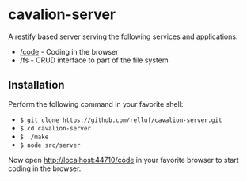 # cavalion-server

A [restify](http://restify.com/) based server serving the following services and applications:

* [/code](https://github.com/cavalion-code) - Coding in the browser
* /fs - CRUD interface to part of the file system

## Installation

Perform the following command in your favorite shell:

* `$ git clone https://github.com/relluf/cavalion-server.git`
* `$ cd cavalion-server`
* `$ ./make`
* `$ node src/server`

Now open [http://localhost:44710/code](http://localhost:44710/code/) in your favorite browser to start coding in the browser.
